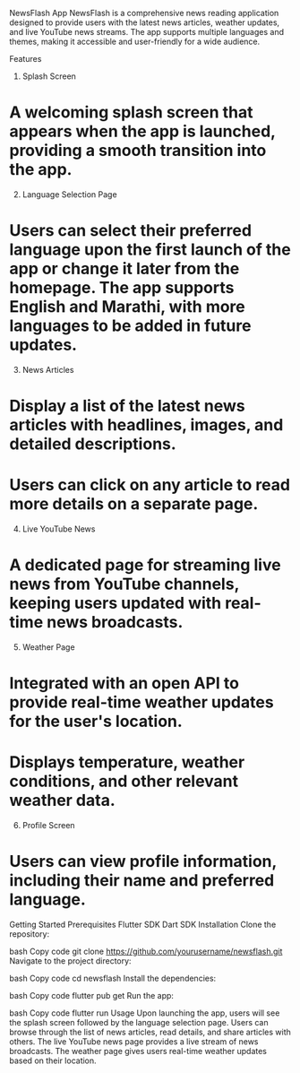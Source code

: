 NewsFlash App
NewsFlash is a comprehensive news reading application designed to provide users with the latest news articles, weather updates, and live YouTube news streams. The app supports multiple languages and themes, making it accessible and user-friendly for a wide audience.

Features
1) Splash Screen

# A welcoming splash screen that appears when the app is launched, providing a smooth transition into the app.

2) Language Selection Page

# Users can select their preferred language upon the first launch of the app or change it later from the homepage. The app supports English and Marathi, with more languages to be added in future updates.

3) News Articles

# Display a list of the latest news articles with headlines, images, and detailed descriptions.
# Users can click on any article to read more details on a separate page.

4) Live YouTube News

# A dedicated page for streaming live news from YouTube channels, keeping users updated with real-time news broadcasts.

5) Weather Page

# Integrated with an open API to provide real-time weather updates for the user's location.
# Displays temperature, weather conditions, and other relevant weather data.

6) Profile Screen

# Users can view  profile information, including their name and preferred language.


Getting Started
Prerequisites
Flutter SDK
Dart SDK
Installation
Clone the repository:

bash
Copy code
git clone https://github.com/yourusername/newsflash.git
Navigate to the project directory:

bash
Copy code
cd newsflash
Install the dependencies:

bash
Copy code
flutter pub get
Run the app:

bash
Copy code
flutter run
Usage
Upon launching the app, users will see the splash screen followed by the language selection page.
Users can browse through the list of news articles, read details, and share articles with others.
The live YouTube news page provides a live stream of news broadcasts.
The weather page gives users real-time weather updates based on their location.
